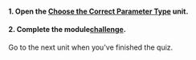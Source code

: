 <head><base target="_blank"> </head>

#### **1. Open the [Choose the Correct Parameter Type](https://safe.my.trailhead.com/en/content/safe/modules/build-versatile-self-serve-workflows/choose-the-correct-parameter-type?trail_id=create-data-integration-apps) unit.**

  


#### **2. Complete the module**[**challenge**](https://safe.my.trailhead.com/en/content/safe/modules/build-versatile-self-serve-workflows/choose-the-correct-parameter-type?trail_id=create-data-integration-apps#challenge).

Go to the next unit when you've finished the quiz.


